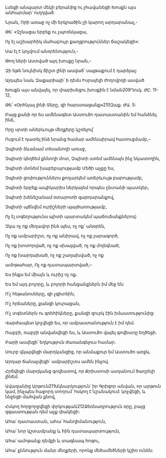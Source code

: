 Լսեցի անպարտ մեկի բերանից ու չհավանեցի Խոսքն այս անհարմար՝ ուղղված

Նրան, Որի առաջ ոչ մի երկրածին չի կարող արդարանալ,-

Թե՝ «Չշնացա երբեք ու չպոռնկացա,

Ոչ էլ աշխարհիկ մահաբույր քաղցրություններ ճաշակեցի»:

Սա էլ է կոչվում անօրենություն,-

Թող ների Աստված այդ խոսքը նրան,–

Զի եթե նույնիսկ ճիշտ լինի ասված՝ սայթաքում է դարձյալ:

Այդպես նաև Զաքարիայի՝ ի դեմս Իսրայելի ժողովրդի ասված

Խոսքն այս անվայել, որ փարիսեցու խոսքին է նման209Ղուկ. ԺԸ. 11-12,

Թե՝ «Օրհնյալ լինի Տերը, զի հարստացանք»210Զաք. ԺԱ. 5:

Բայց քանի որ ես ամենագետ Աստուծո դատաստանին եմ հանձնել ինձ,

Որը սրտի աներևույթ մեղքերը կշռելով՝

Ուզում է դատել ինձ նրանց համար ամենաիրավ հատուցմամբ,–

Չպիտի ձևանամ տեսանողի առաջ,

Չպիտի կեղծեմ քննողի մոտ, Չպիտի ստեմ ամենայն ինչ նկատողին,

Չպիտի մտնեմ խաբեբայությամբ Մեծի աչքը ես,

Չպիտի ցոփություններս քողարկեմ առերևույթ բարությամբ,

Չպիտի երբեք ապիկարիս ներկայեմ որպես ընտանի պատկեր,

Չպիտի խենեշանամ օտարոտի զարդարանքով,

Չպիտի պճնվեմ ուրիշների պայծառությամբ,

Ոչ էլ տգեղությունս պիտի պարտակեմ պաճուճանքներով:

Չկա ոչ ոք մեղավոր ինձ պես, ոչ ոք՝ անօրեն,

Ոչ ոք ամբարիշտ, ոչ ոք անիրավ, ոչ ոք չարագործ,

Ոչ ոք խոտորված, ոչ ոք սխալված, ոչ ոք մոլեգնած,

Ոչ ոք խարդախած, ոչ ոք շաղախված, ոչ ոք

ամոթահար, Ոչ ոք դատապարտված,–

Ես ինքս եմ միայն և ուրիշ ոչ ոք.

Ես եմ այդ բոլորը, և բոլորի հանցանքներն իմ մեջ են:

Ո՛չ հեթանոսները, զի չգիտեին,

Ո՛չ հրեաները, քանզի կուրացան,

Ո՛չ տգետներն ու գռեհիկները, քանզի զուրկ էին իմաստությունից:

Վարժապետ կոչվեցի ես, որ ամբաստանություն է իմ դեմ.

Ռաբբի, ռաբբի անվանվեցի ես, և Աստուծո վայել գովեստը եղծեցի.

Բարի ասվեցի՝ եղկություն ժառանգելուս համար.

Սուրբ վկայվեցի մարդկանցից, որ անմաքուր եմ Աստուծո առջև.

Արդար ճանաչվեցի՝ ամբարիշտս ամեն ինչով.

Հրճվեցի մարդկանց գովեստով, որ Քրիստոսի ատյանում ծաղրելի լինեմ.

Ավազանից Արթուն211Ակնարկություն՝ իր Գրիգոր անվան, որ արթուն կամ, ինչպես հաջորդ տողում՝ հսկող է նշանակում: կոչվեցի, և ննջեցի մահվան քնով,

Հսկող հորջորջվեցի փրկության212Ձեռնադրություն օրը, բայց զգաստության դեմ աչք փակեցի:

Ահա՛ դատաստան, ահա՛ հանդիմանություն,

Ահա՛ նոր կշտամբանք և հին դատապարտություն,

Ահա՛ ամոթանք դեմքի և տագնապ հոգու,

Ահա՛ քննություն մանր մեղքերի, որոնք մեծամեծների կշիռ ունեն: